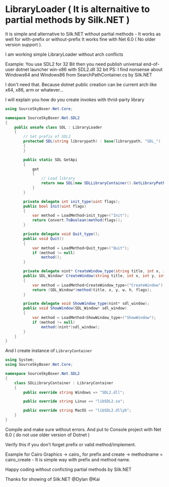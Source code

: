 # LibraryLoader ( It is alternaitive to partial methods by Silk.NET )
It is simple and alternative to Silk.NET without partial methods - It works as well for with-prefix or without-prefix It works fine with Net 6.0 ( No older version support ). 

I am working simple LibraryLoader without arch conflicts

Example:
You use SDL2 for 32 Bit then you need publish universal end-of-user dotnet launcher win-x86 with SDL2.dll 32 bit
PS: I find nonsense about Windows64 and Windows86 from SearchPathContainer.cs by Silk.NET

I don't need that. Because dotnet public creation can be current arch like x64, x86, arm or whatever...

I will explain you how do you create invokes with thrid-party library

```csharp
using SourceSkyBoxer.Net.Core;

namespace SourceSkyBoxer.Net.SDL2
{
    public unsafe class SDL : LibraryLoader
    {
        // Set prefix of SDL2
        protected SDL(string librarypath) : base(librarypath, "SDL_")
        {
        }

        public static SDL GetApi
        {
            get
            {
                // Load library
                return new SDL(new SDLLibraryContainer().GetLibraryPath);
            }
        }

        private delegate int init_type(uint flags);
        public bool Init(uint flags)
        {
            var method = LoadMethod<init_type>("Init");
            return Convert.ToBoolean(method(flags));
        }

        private delegate void Quit_type();
        public void Quit()
        {
            var method = LoadMethod<Quit_type>("Quit");
            if (method != null)
                method();
        }

        private delegate nint* CreateWindow_type(string title, int x, int y, int w, int h, uint flags);
        public SDL_Window* CreateWindow(string title, int x, int y, int w, int h, uint flags)
        {
            var method = LoadMethod<CreateWindow_type>("CreateWindow");
            return (SDL_Window*)method(title, x, y, w, h, flags);
        }

        private delegate void ShowWindow_type(nint* sdl_window);
        public void ShowWindow(SDL_Window* sdl_window)
        {
            var method = LoadMethod<ShowWindow_type>("ShowWindow");
            if (method != null)
                method((nint*)sdl_window);
        }
    }
}
```
And I create instance of `LibraryContainer`
```csharp
using System;
using SourceSkyBoxer.Net.Core;

namespace SourceSkyBoxer.Net.SDL2
{
    class SDLLibraryContainer : LibraryContainer
    {
        public override string Windows => "SDL2.dll";

        public override string Linux => "libSDL2.so";

        public override string MacOS => "libSDL2.dllyb";
    }
}
```
Compile and make sure without errors. And put to Console project with Net 6.0 ( do not use older version of Dotnet )

Verify this if you don't forget prefix or valid method/implement.

Example for Cairo Graphics -> cairo_ for prefix and create -> methodname = cairo_create - It is simple way with prefix and method name.

Happy coding without conficting partial methods by Silk.NET

Thanks for showing of Silk.NET
@Dylan
@Kai
